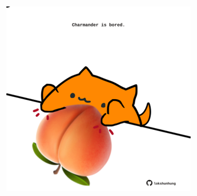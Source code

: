 <!-- built at 29/04/2021, 16:08:08 UTC -->
<p align="center">
  <img width="500" height="500" src="./ReadmeImage.svg">
</p>
